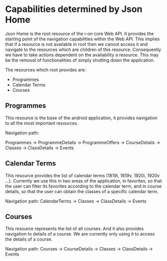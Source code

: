 # Capabilities determined by Json Home

Json Home is the root resource of the i-on core Web API. It provides the starting point of the navigation capabilities within the Web API. This implies that if a resource is not available in root then we cannot access it and navigate to the resources which are children of this resource. Consequently we have to take actions dependent on the availability a resource. This may be the removal of functionalities of simply shutting down the application.

The resources which root provides are:
 - Programmes
 - Calendar Terms
 - Courses

 ## Programmes
This resource is the base of the android application,  it provides navigation to all the most important resources. 

Navigation path:

Programmes -> ProgrammeDetails -> ProgrammeOffers -> CourseDetails -> Classes -> ClassDetails -> Events

## Calendar Terms
This resource provides the list of calendar terms (1819i, 1819v, 1920i, 1920v ...). Currently we use this in two areas of the application, in favorites, so that the user can filter its favorites according to the calendar term, and in course details, so that the user can obtain the classes of a specific calendar term. 

Navigation path:
CalendarTerms -> Classes -> ClassDetails -> Events

## Courses
This resource represents the list of all courses. And it also provides navigation to details of a course.
We are currently only using it to access the details of a course. 

Navigation path:
Courses -> CourseDetails -> Classes -> ClassDetails -> Events






